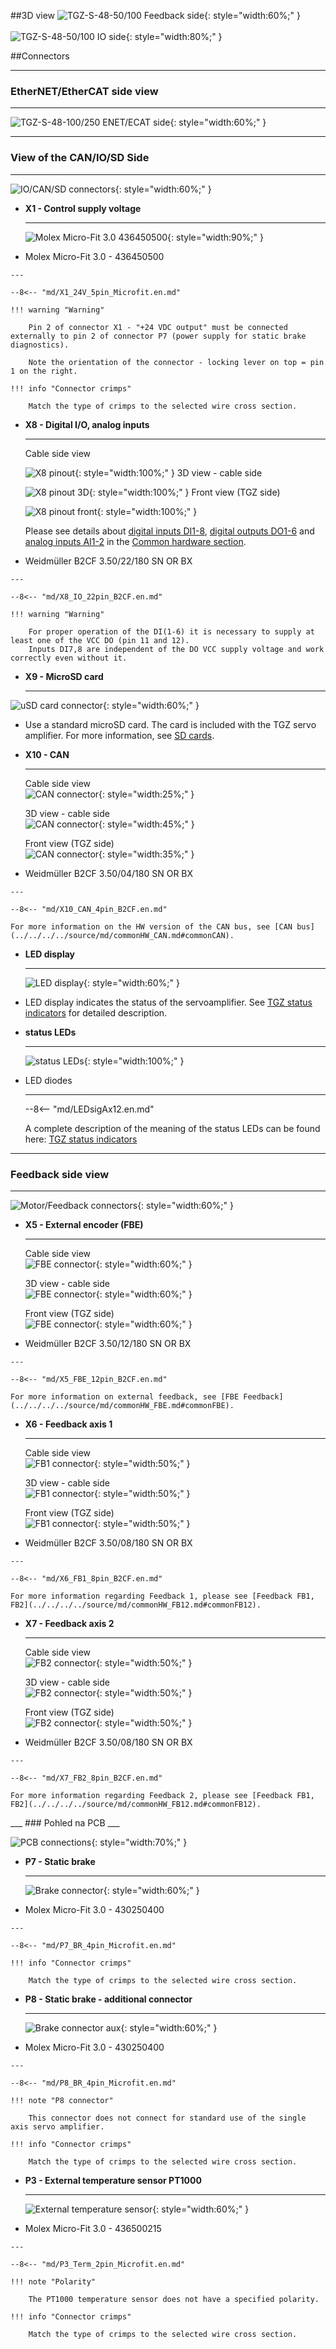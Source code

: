 ##3D view
![TGZ-S-48-50/100 Feedback side](../img/MotSide.svg){: style="width:60%;" }
<br>
<br>
![TGZ-S-48-50/100 IO side](../img/IOside.svg){: style="width:80%;" }

##Connectors
___
### EtherNET/EtherCAT side view
___

![TGZ-S-48-100/250 ENET/ECAT side](../../../../source/img/TGZ-S-48-100_250_enetCon.png){: style="width:60%;" }

___
### View of the CAN/IO/SD Side
___

![IO/CAN/SD connectors](../../../../source/img/TGZ-S-48-100_250_IO.png){: style="width:60%;" }

<div class="grid cards" markdown>

-   **X1 - Control supply voltage**

    ---
	![Molex Micro-Fit 3.0 436450500](../../../../source/img/436500518.svg){: style="width:90%;" }

-    Molex Micro-Fit 3.0 - 436450500

	---

	--8<-- "md/X1_24V_5pin_Microfit.en.md"
	
	!!! warning "Warning"
		
		Pin 2 of connector X1 - "+24 VDC output" must be connected externally to pin 2 of connector P7 (power supply for static brake diagnostics).
		
		Note the orientation of the connector - locking lever on top = pin 1 on the right.
		
	!!! info "Connector crimps"
	
		Match the type of crimps to the selected wire cross section.
-   **X8 - Digital I/O, analog inputs**

    ---
	Cable side view   
	
	![X8 pinout](../../../../source/img/1277370000.svg){: style="width:100%;" }
	3D view - cable side   
	
	![X8 pinout 3D](../../../../source/img/1277370000_1.svg){: style="width:100%;" }
	Front view (TGZ side)   
	
	![X8 pinout front](../../../../source/img/1277370000_2.svg){: style="width:100%;" }

	Please see details about
	[digital inputs DI1-8](../../../../source/md/commonHW_DI.md#commonDI1-8), 
	[digital outputs DO1-6](../../../../source/md/commonHW_DO.md#commonDO1-6) and
	[analog inputs AI1-2](../../../../source/md/commonHW_AI.md#commonAI1-2) 
	in the [Common hardware section](../../../../source/md/commonHW_DI.md#commonDI1-8).
	

-    Weidmüller B2CF 3.50/22/180 SN OR BX

	---

	--8<-- "md/X8_IO_22pin_B2CF.en.md"
	
	!!! warning "Warning"	
	
		For proper operation of the DI(1-6) it is necessary to supply at least one of the VCC DO (pin 11 and 12).
		Inputs DI7,8 are independent of the DO VCC supply voltage and work correctly even without it.
	
-   **X9 - MicroSD card**

    ---
![uSD card connector](../../../../source/img/uSD.png){: style="width:60%;" }

-    Use a standard microSD card. The card is included with the TGZ servo amplifier. For more information, see [SD cards](../../TGZ_SW/SD/md/SD.md#SDparams).

-   **X10 - CAN**

    ---
	Cable side view   
	![CAN connector](../../../../source/img/1277270000.svg){: style="width:25%;" }
	
	3D view - cable side   
	![CAN connector](../../../../source/img/1277270000_1.svg){: style="width:45%;" }
	
	Front view (TGZ side)   
	![CAN connector](../../../../source/img/1277270000_2.svg){: style="width:35%;" }

-    Weidmüller B2CF 3.50/04/180 SN OR BX

    ---

	--8<-- "md/X10_CAN_4pin_B2CF.en.md"
	
	For more information on the HW version of the CAN bus, see [CAN bus](../../../../source/md/commonHW_CAN.md#commonCAN).
	
-	**LED display**

	---
	
	![LED display](../../../../source/img/TGZ_LED.png){: style="width:60%;" }
	
-	LED display indicates the status of the servoamplifier. See [TGZ status indicators](../../TGZ_SW/LED/md/description.md#LED_sigs) for detailed description.

-	**status LEDs**

	---
	
	![status LEDs](../../../../source/img/statusLedsECAT.svg){: style="width:100%;" }
	
-	LED diodes

	---
	
	--8<-- "md/LEDsigAx12.en.md"
	
	A complete description of the meaning of the status LEDs can be found here: [TGZ status indicators](../../TGZ_SW/LED/md/description.md#LED_sigs)

</div>

   
___
### Feedback side view
___

![Motor/Feedback connectors](../../../../source/img/TGZ-S-48-100_250_FBconns.png){: style="width:60%;" }

<div class="grid cards" markdown>

-   **X5 - External encoder (FBE)**

    ---
	Cable side view 	
	![FBE connector](../../../../source/img/1277320000.svg){: style="width:60%;" }
	
	3D view - cable side   
	![FBE connector](../../../../source/img/1277320000_1.svg){: style="width:60%;" }
	
	Front view (TGZ side)   
	![FBE connector](../../../../source/img/1277320000_2.svg){: style="width:60%;" }	

-    Weidmüller B2CF 3.50/12/180 SN OR BX

	---

	--8<-- "md/X5_FBE_12pin_B2CF.en.md"
	
	For more information on external feedback, see [FBE Feedback](../../../../source/md/commonHW_FBE.md#commonFBE).

-   **X6 - Feedback axis 1**

    ---
	
	Cable side view 	
	![FB1 connector](../../../../source/img/1277290000.svg){: style="width:50%;" }
	
	3D view - cable side   
	![FB1 connector](../../../../source/img/1277290000_1.svg){: style="width:50%;" }
	
	Front view (TGZ side)   
	![FB1 connector](../../../../source/img/1277290000_2.svg){: style="width:50%;" }

-    Weidmüller B2CF 3.50/08/180 SN OR BX

    ---

	--8<-- "md/X6_FB1_8pin_B2CF.en.md"
	
	For more information regarding Feedback 1, please see [Feedback FB1, FB2](../../../../source/md/commonHW_FB12.md#commonFB12).
	
-   **X7 - Feedback axis 2**

    ---
	
	Cable side view 	
	![FB2 connector](../../../../source/img/1277290000.svg){: style="width:50%;" }
	
	3D view - cable side   
	![FB2 connector](../../../../source/img/1277290000_1.svg){: style="width:50%;" }
	
	Front view (TGZ side)   
	![FB2 connector](../../../../source/img/1277290000_2.svg){: style="width:50%;" }

-    Weidmüller B2CF 3.50/08/180 SN OR BX

    ---

	--8<-- "md/X7_FB2_8pin_B2CF.en.md"
	
	For more information regarding Feedback 2, please see [Feedback FB1, FB2](../../../../source/md/commonHW_FB12.md#commonFB12).
	
</div>
___
### Pohled na PCB
___

![PCB connections](../../../../source/img/TGZ-S-48-100_250_brd.png){: style="width:70%;" }


<div class="grid cards" markdown>

-   **P7 - Static brake**

    ---
	
	![Brake connector](../../../../source/img/430450412.svg){: style="width:60%;" }

-    Molex Micro-Fit 3.0 - 430250400

	---

	--8<-- "md/P7_BR_4pin_Microfit.en.md"
	
	!!! info "Connector crimps"
	
		Match the type of crimps to the selected wire cross section.
		
-   **P8 - Static brake - additional connector**

    ---
	
	![Brake connector aux](../../../../source/img/430450412.svg){: style="width:60%;" }

-    Molex Micro-Fit 3.0 - 430250400

	---

	--8<-- "md/P8_BR_4pin_Microfit.en.md"
	
	!!! note "P8 connector"
	
		This connector does not connect for standard use of the single axis servo amplifier.
	
	!!! info "Connector crimps"
	
		Match the type of crimps to the selected wire cross section.
		
-   **P3 - External temperature sensor PT1000**

    ---
	
	![External temperature sensor](../../../../source/img/436500215.svg){: style="width:60%;" }

-    Molex Micro-Fit 3.0 - 436500215

	---

	--8<-- "md/P3_Term_2pin_Microfit.en.md"
	
	!!! note "Polarity"
	
		The PT1000 temperature sensor does not have a specified polarity.
	
	!!! info "Connector crimps"
	
		Match the type of crimps to the selected wire cross section.		

</div>